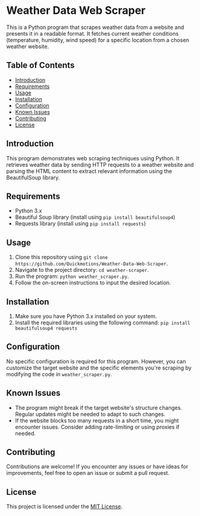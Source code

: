 # Weather Data Web Scraper

This is a Python program that scrapes weather data from a website and presents it in a readable format. It fetches current weather conditions (temperature, humidity, wind speed) for a specific location from a chosen weather website.

## Table of Contents

- [Introduction](#introduction)
- [Requirements](#requirements)
- [Usage](#usage)
- [Installation](#installation)
- [Configuration](#configuration)
- [Known Issues](#known-issues)
- [Contributing](#contributing)
- [License](#license)

## Introduction

This program demonstrates web scraping techniques using Python. It retrieves weather data by sending HTTP requests to a weather website and parsing the HTML content to extract relevant information using the BeautifulSoup library.

## Requirements

- Python 3.x
- Beautiful Soup library (install using `pip install beautifulsoup4`)
- Requests library (install using `pip install requests`)

## Usage

1. Clone this repository using `git clone https://github.com/Quickmotions/Weather-Data-Web-Scraper`.
2. Navigate to the project directory: `cd weather-scraper`.
3. Run the program: `python weather_scraper.py`.
4. Follow the on-screen instructions to input the desired location.

## Installation

1. Make sure you have Python 3.x installed on your system.
2. Install the required libraries using the following command:
`pip install beautifulsoup4 requests`

## Configuration

No specific configuration is required for this program. However, you can customize the target website and the specific elements you're scraping by modifying the code in `weather_scraper.py`.

## Known Issues

- The program might break if the target website's structure changes. Regular updates might be needed to adapt to such changes.
- If the website blocks too many requests in a short time, you might encounter issues. Consider adding rate-limiting or using proxies if needed.

## Contributing

Contributions are welcome! If you encounter any issues or have ideas for improvements, feel free to open an issue or submit a pull request.

## License

This project is licensed under the [MIT License](LICENSE).

